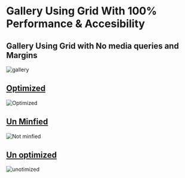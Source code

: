 # Gallery Using Grid With 100% Performance & Accesibility


## Gallery Using Grid with No media queries and Margins

![gallery](https://raw.githubusercontent.com/saigowthamr/Gallery-using-Grid/master/sai.png)

## [Optimized](https://saigowthamr.github.io/Gallery-using-Grid)

![Optimized](https://raw.githubusercontent.com/saigowthamr/Gallery-using-Grid/master/screenshots/optimized.png)


## [Un Minfied](https://saigowthamr.github.io/Gallery-using-Grid/gallery/)

![Not minfied](https://raw.githubusercontent.com/saigowthamr/Gallery-using-Grid/master/screenshots/not%20minified.png)


## [Un optimized](https://saigowthamr.github.io/Gallery-using-Grid/Unoptimized/)

![unotimized](https://raw.githubusercontent.com/saigowthamr/Gallery-using-Grid/master/screenshots/unoptimized.png)